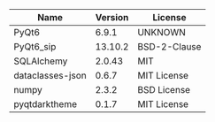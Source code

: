 | Name             | Version | License      |
|------------------|---------|--------------|
| PyQt6            | 6.9.1   | UNKNOWN      |
| PyQt6_sip        | 13.10.2 | BSD-2-Clause |
| SQLAlchemy       | 2.0.43  | MIT          |
| dataclasses-json | 0.6.7   | MIT License  |
| numpy            | 2.3.2   | BSD License  |
| pyqtdarktheme    | 0.1.7   | MIT License  |
